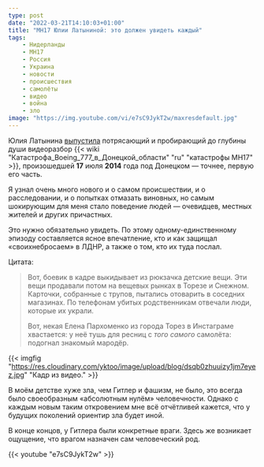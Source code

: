 ```yaml
---
type: post
date: "2022-03-21T14:10:03+01:00"
title: "MH17 Юлии Латыниной: это должен увидеть каждый"
tags:
    - Нидерланды
    - MH17
    - Россия
    - Украина
    - новости
    - происшествия
    - самолёты
    - видео
    - война
    - зло
image: "https://img.youtube.com/vi/e7sC9JykT2w/maxresdefault.jpg"
---
```


Юлия Латынина [выпустила](https://yktoo.me/TNAWfa) потрясающий и пробирающий до глубины души видеоразбор {{< wiki "Катастрофа_Boeing_777_в_Донецкой_области" "ru" "катастрофы MH17" >}}, произошедшей **17** июля **2014** года под Донецком — точнее, первую его часть.

Я узнал очень много нового и о самом происшествии, и о расследовании, и о попытках отмазать виновных, но самым шокирующим для меня стало поведение людей — очевидцев, местных жителей и других причастных.

Это нужно обязательно увидеть. По этому одному-единственному эпизоду составляется ясное впечатление, кто и как защищал «своихнебросаем» в ЛДНР, а также о том, кто их туда послал.

<!--more-->

Цитата:

> Вот, боевик в кадре выкидывает из рюкзачка детские вещи. Эти вещи продавали потом на вещевых рынках в Торезе и Снежном. Карточки, собранные с трупов, пытались отоварить в соседних магазинах. По телефонам убитых родственникам отвечали люди, которые их украли.
>
> Вот, некая Елена Пархоменко из города Торез в Инстаграме хвастается: у неё тушь для ресниц с *того самого* самолёта: подогнал знакомый мародёр.

{{< imgfig "https://res.cloudinary.com/yktoo/image/upload/blog/dsqb0zhuuizy1jm7eyez.jpg" "Кадр из видео." >}}

В моём детстве хуже зла, чем Гитлер и фашизм, не было, это всегда было своеобразным «абсолютным нулём» человечности. Однако с каждым новым таким откровением мне всё отчётливей кажется, что у будущих поколений ориентир зла будет иной.

В конце концов, у Гитлера были конкретные враги. Здесь же возникает ощущение, что врагом назначен сам человеческий род.

{{< youtube "e7sC9JykT2w" >}}
